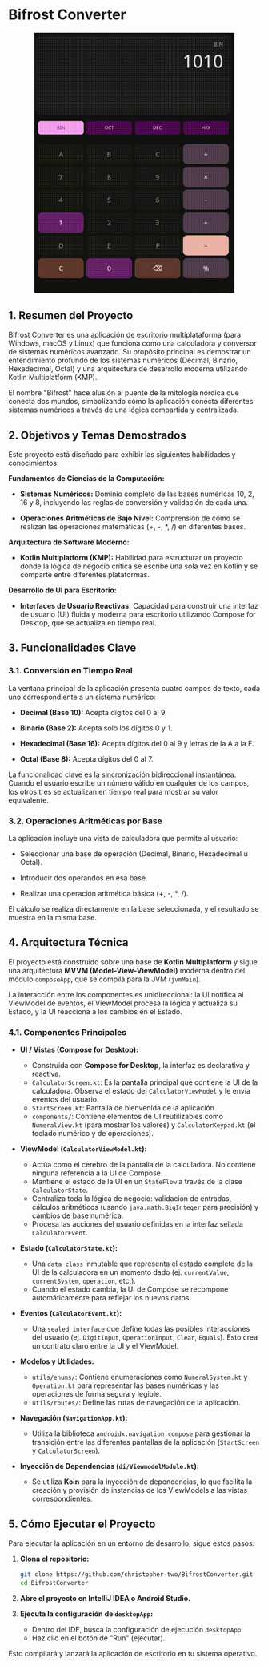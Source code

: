 # Bifrost Converter

<p align="center">
  <img src="Bifrost_converter.gif" alt="Bifrost Converter Demo" width="400"/>
</p>

## 1. Resumen del Proyecto

Bifrost Converter es una aplicación de escritorio multiplataforma (para Windows, macOS y Linux) que funciona como una calculadora y conversor de sistemas numéricos avanzado. Su propósito principal es demostrar un entendimiento profundo de los sistemas numéricos (Decimal, Binario, Hexadecimal, Octal) y una arquitectura de desarrollo moderna utilizando Kotlin Multiplatform (KMP).

El nombre "Bifrost" hace alusión al puente de la mitología nórdica que conecta dos mundos, simbolizando cómo la aplicación conecta diferentes sistemas numéricos a través de una lógica compartida y centralizada.

## 2. Objetivos y Temas Demostrados
Este proyecto está diseñado para exhibir las siguientes habilidades y conocimientos:

**Fundamentos de Ciencias de la Computación:**

*   **Sistemas Numéricos:** Dominio completo de las bases numéricas 10, 2, 16 y 8, incluyendo las reglas de conversión y validación de cada una.

*   **Operaciones Aritméticas de Bajo Nivel:** Comprensión de cómo se realizan las operaciones matemáticas (+, -, *, /) en diferentes bases.

**Arquitectura de Software Moderno:**

*   **Kotlin Multiplatform (KMP):** Habilidad para estructurar un proyecto donde la lógica de negocio crítica se escribe una sola vez en Kotlin y se comparte entre diferentes plataformas.

**Desarrollo de UI para Escritorio:**

*   **Interfaces de Usuario Reactivas:** Capacidad para construir una interfaz de usuario (UI) fluida y moderna para escritorio utilizando Compose for Desktop, que se actualiza en tiempo real.

## 3. Funcionalidades Clave
### 3.1. Conversión en Tiempo Real
La ventana principal de la aplicación presenta cuatro campos de texto, cada uno correspondiente a un sistema numérico:

*   **Decimal (Base 10):** Acepta dígitos del 0 al 9.

*   **Binario (Base 2):** Acepta solo los dígitos 0 y 1.

*   **Hexadecimal (Base 16):** Acepta dígitos del 0 al 9 y letras de la A a la F.

*   **Octal (Base 8):** Acepta dígitos del 0 al 7.

La funcionalidad clave es la sincronización bidireccional instantánea. Cuando el usuario escribe un número válido en cualquier de los campos, los otros tres se actualizan en tiempo real para mostrar su valor equivalente.

### 3.2. Operaciones Aritméticas por Base
La aplicación incluye una vista de calculadora que permite al usuario:

*   Seleccionar una base de operación (Decimal, Binario, Hexadecimal u Octal).

*   Introducir dos operandos en esa base.

*   Realizar una operación aritmética básica (+, -, *, /).

El cálculo se realiza directamente en la base seleccionada, y el resultado se muestra en la misma base.

## 4. Arquitectura Técnica

El proyecto está construido sobre una base de **Kotlin Multiplatform** y sigue una arquitectura **MVVM (Model-View-ViewModel)** moderna dentro del módulo `composeApp`, que se compila para la JVM (`jvmMain`).

La interacción entre los componentes es unidireccional: la UI notifica al ViewModel de eventos, el ViewModel procesa la lógica y actualiza su Estado, y la UI reacciona a los cambios en el Estado.

### 4.1. Componentes Principales

*   **UI / Vistas (Compose for Desktop):**
    *   Construida con **Compose for Desktop**, la interfaz es declarativa y reactiva.
    *   `CalculatorScreen.kt`: Es la pantalla principal que contiene la UI de la calculadora. Observa el estado del `CalculatorViewModel` y le envía eventos del usuario.
    *   `StartScreen.kt`: Pantalla de bienvenida de la aplicación.
    *   `components/`: Contiene elementos de UI reutilizables como `NumeralView.kt` (para mostrar los valores) y `CalculatorKeypad.kt` (el teclado numérico y de operaciones).

*   **ViewModel (`CalculatorViewModel.kt`):**
    *   Actúa como el cerebro de la pantalla de la calculadora. No contiene ninguna referencia a la UI de Compose.
    *   Mantiene el estado de la UI en un `StateFlow` a través de la clase `CalculatorState`.
    *   Centraliza toda la lógica de negocio: validación de entradas, cálculos aritméticos (usando `java.math.BigInteger` para precisión) y cambios de base numérica.
    *   Procesa las acciones del usuario definidas en la interfaz sellada `CalculatorEvent`.

*   **Estado (`CalculatorState.kt`):**
    *   Una `data class` inmutable que representa el estado completo de la UI de la calculadora en un momento dado (ej. `currentValue`, `currentSystem`, `operation`, etc.).
    *   Cuando el estado cambia, la UI de Compose se recompone automáticamente para reflejar los nuevos datos.

*   **Eventos (`CalculatorEvent.kt`):**
    *   Una `sealed interface` que define todas las posibles interacciones del usuario (ej. `DigitInput`, `OperationInput`, `Clear`, `Equals`). Esto crea un contrato claro entre la UI y el ViewModel.

*   **Modelos y Utilidades:**
    *   `utils/enums/`: Contiene enumeraciones como `NumeralSystem.kt` y `Operation.kt` para representar las bases numéricas y las operaciones de forma segura y legible.
    *   `utils/routes/`: Define las rutas de navegación de la aplicación.

*   **Navegación (`NavigationApp.kt`):**
    *   Utiliza la biblioteca `androidx.navigation.compose` para gestionar la transición entre las diferentes pantallas de la aplicación (`StartScreen` y `CalculatorScreen`).

*   **Inyección de Dependencias (`di/ViewmodelModule.kt`):**
    *   Se utiliza **Koin** para la inyección de dependencias, lo que facilita la creación y provisión de instancias de los ViewModels a las vistas correspondientes.

## 5. Cómo Ejecutar el Proyecto
Para ejecutar la aplicación en un entorno de desarrollo, sigue estos pasos:

1.  **Clona el repositorio:**
    ```bash
    git clone https://github.com/christopher-two/BifrostConverter.git
    cd BifrostConverter
    ```

2.  **Abre el proyecto en IntelliJ IDEA o Android Studio.**

3.  **Ejecuta la configuración de `desktopApp`:**
    *   Dentro del IDE, busca la configuración de ejecución `desktopApp`.
    *   Haz clic en el botón de "Run" (ejecutar).

Esto compilará y lanzará la aplicación de escritorio en tu sistema operativo.
